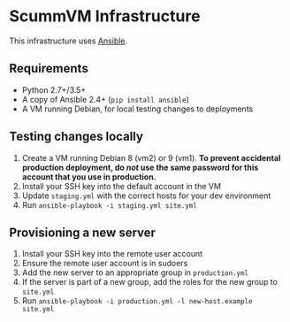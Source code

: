 # ScummVM Infrastructure

This infrastructure uses [Ansible](https://www.ansible.com/).

## Requirements

* Python 2.7+/3.5+
* A copy of Ansible 2.4+ (`pip install ansible`)
* A VM running Debian, for local testing changes to deployments

## Testing changes locally

1. Create a VM running Debian 8 (vm2) or 9 (vm1). **To prevent accidental
   production deployment, do *not* use the same password for this account that
   you use in production.**
2. Install your SSH key into the default account in the VM
3. Update `staging.yml` with the correct hosts for your dev environment
4. Run `ansible-playbook -i staging.yml site.yml`

## Provisioning a new server

1. Install your SSH key into the remote user account
2. Ensure the remote user account is in sudoers
3. Add the new server to an appropriate group in `production.yml`
4. If the server is part of a new group, add the roles for the new group to
   `site.yml`
5. Run `ansible-playbook -i production.yml -l new-host.example site.yml`
